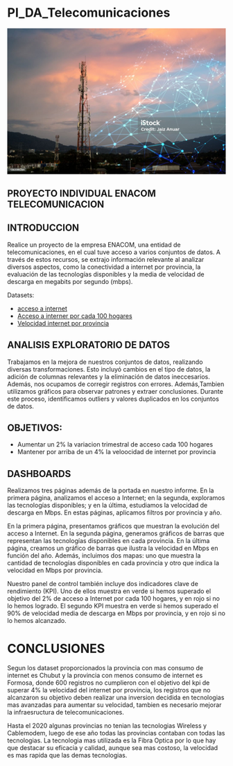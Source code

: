 ﻿# PI_DA_Telecomunicaciones
![](imagen.jpg)
 ## PROYECTO INDIVIDUAL ENACOM TELECOMUNICACION


## INTRODUCCION

Realice un proyecto de la empresa ENACOM, una entidad de telecomunicaciones, en el cual tuve acceso a varios conjuntos de datos. A través de estos recursos, se extrajo información relevante al analizar diversos aspectos, como la conectividad a internet por provincia, la evaluación de las tecnologías disponibles y la media de velocidad de descarga en megabits por segundo (mbps).

 Datasets:
  - [acceso a internet](datasets/Internet_accesos_tecnologia_provincia.csv)
  - [Acceso a interner por cada 100 hogares](datasets/Internet_penetracion.csv)
  - [Velocidad internet por provincia](datasets/internet_acceso_por_velocidad.csv)

 
## ANALISIS EXPLORATORIO DE DATOS

Trabajamos en la mejora de nuestros conjuntos de datos, realizando diversas transformaciones. Esto incluyó cambios en el tipo de datos, la adición de columnas relevantes y la eliminación de datos ineccesarios. Además, nos ocupamos de corregir registros con errores. Además,Tambien utilizamos gráficos para observar patrones y extraer conclusiones. Durante este proceso, identificamos outliers y valores duplicados en los conjuntos de datos. 

## OBJETIVOS:

- Aumentar un 2% la variacion trimestral de acceso cada 100 hogares
- Mantener por arriba de un 4% la veloocidad de internet por provincia

## DASHBOARDS

Realizamos tres páginas además de la portada en nuestro informe. En la primera página, analizamos el acceso a Internet; en la segunda, exploramos las tecnologías disponibles; y en la última, estudiamos la velocidad de descarga en Mbps. En estas páginas, aplicamos filtros por provincia y año.

En la primera página, presentamos gráficos que muestran la evolución del acceso a Internet. En la segunda página, generamos gráficos de barras que representan las tecnologías disponibles en cada provincia. En la última página, creamos un gráfico de barras que ilustra la velocidad en Mbps en función del año. Además, incluimos dos mapas: uno que muestra la cantidad de tecnologías disponibles en cada provincia y otro que indica la velocidad en Mbps por provincia.

Nuestro panel de control también incluye dos indicadores clave de rendimiento (KPI). Uno de ellos muestra en verde si hemos superado el objetivo del 2% de acceso a Internet por cada 100 hogares, y en rojo si no lo hemos logrado. El segundo KPI muestra en verde si hemos superado el 90% de velocidad media de descarga en Mbps por provincia, y en rojo si no lo hemos alcanzado.


# CONCLUSIONES

Segun los dataset proporcionados la provincia con mas consumo de internet es Chubut y la provincia con menos consumo de internet es Formosa, donde 600 registros no cumplieron con el objetivo del kpi de superar 4% la velocidad del internet por provincia, los registros que no alcanzaron su objetivo deben realizar una inversion decidida en tecnologias mas avanzadas para aumentar su velocidad, tambien es necesario mejorar la infraesructura de telecomunicaciones.

Hasta el 2020 algunas provincias no tenian las tecnologias Wireless y Cablemodem, luego de ese año todas las provincias contaban con todas las tecnologias. La tecnologia mas utilizada es la Fibra Optica por lo que hay que destacar su eficacia y calidad, aunque sea mas costoso, la velocidad es mas rapida que las demas tecnologias.





 



